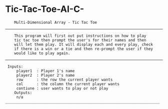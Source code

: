 # Tic-Tac-Toe-AI-C-
 		Multi-Dimensional Array - Tic Tac Toe
  _____________________________________________________________________
 		This program will first out put instructions on how to play
 		tic tac toe then prompt the user's for their names and then
 		will let them play. It will display each and every play, check
 		if there is a win or a tie and then re-prompt the user if they
 		would like to play again.
  _____________________________________________________________________
 	 Inputs:
 		 player1  : Player 1's name
 		 player2  : Player 2's name
 		 row      : the row the current player wants
 		 col      : the column the current player wants
 		 contiune : user wants to play or not play
 		Outputs:
 		 n/a
 	_____________________________________________________________________
